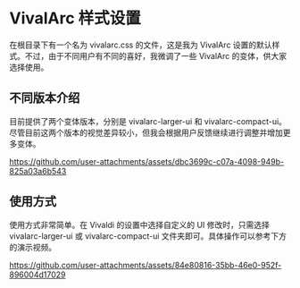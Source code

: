 # VivalArc 样式设置

在根目录下有一个名为 vivalarc.css 的文件，这是我为 VivalArc 设置的默认样式。不过，由于不同用户有不同的喜好，我微调了一些 VivalArc 的变体，供大家选择使用。

## 不同版本介绍
目前提供了两个变体版本，分别是 vivalarc-larger-ui 和 vivalarc-compact-ui。尽管目前这两个版本的视觉差异较小，但我会根据用户反馈继续进行调整并增加更多变体。

https://github.com/user-attachments/assets/dbc3699c-c07a-4098-949b-825a03a6b543

## 使用方式
使用方式非常简单。在 Vivaldi 的设置中选择自定义的 UI 修改时，只需选择 vivalarc-larger-ui 或 vivalarc-compact-ui 文件夹即可。具体操作可以参考下方的演示视频。

https://github.com/user-attachments/assets/84e80816-35bb-46e0-952f-896004d17029
